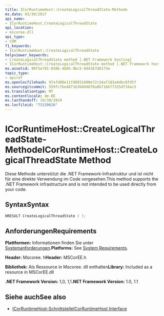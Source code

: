 ```yaml
---
title: ICorRuntimeHost::CreateLogicalThreadState-Methode
ms.date: 03/30/2017
api_name:
- ICorRuntimeHost.CreateLogicalThreadState
api_location:
- mscoree.dll
api_type:
- COM
f1_keywords:
- ICorRuntimeHost::CreateLogicalThreadState
helpviewer_keywords:
- CreateLogicalThreadState method [.NET Framework hosting]
- ICorRuntimeHost::CreateLogicalThreadState method [.NET Framework hosting]
ms.assetid: 90f5e791-038b-4b05-9bc5-8d4367d0173e
topic_type:
- apiref
ms.openlocfilehash: 97afd08e11fd8931600e72c34af183a4dbc0fd5f
ms.sourcegitcommit: 559fcfbe4871636494870a8b716bf7325df34ac5
ms.translationtype: MT
ms.contentlocale: de-DE
ms.lasthandoff: 10/30/2019
ms.locfileid: "73139626"
---
```

# <a name="icorruntimehostcreatelogicalthreadstate-method"></a><span data-ttu-id="1b14b-102">ICorRuntimeHost::CreateLogicalThreadState-Methode</span><span class="sxs-lookup"><span data-stu-id="1b14b-102">ICorRuntimeHost::CreateLogicalThreadState Method</span></span>
<span data-ttu-id="1b14b-103">Diese Methode unterstützt die .NET Framework-Infrastruktur und ist nicht für eine direkte Verwendung im Code vorgesehen.</span><span class="sxs-lookup"><span data-stu-id="1b14b-103">This method supports the .NET Framework infrastructure and is not intended to be used directly from your code.</span></span>  
  
## <a name="syntax"></a><span data-ttu-id="1b14b-104">Syntax</span><span class="sxs-lookup"><span data-stu-id="1b14b-104">Syntax</span></span>  
  
```cpp  
HRESULT CreateLogicalThreadState ( );  
```  
  
## <a name="requirements"></a><span data-ttu-id="1b14b-105">Anforderungen</span><span class="sxs-lookup"><span data-stu-id="1b14b-105">Requirements</span></span>  
 <span data-ttu-id="1b14b-106">**Plattformen:** Informationen finden Sie unter [Systemanforderungen](../../../../docs/framework/get-started/system-requirements.md).</span><span class="sxs-lookup"><span data-stu-id="1b14b-106">**Platforms:** See [System Requirements](../../../../docs/framework/get-started/system-requirements.md).</span></span>  
  
 <span data-ttu-id="1b14b-107">**Header:** Mscoree. h</span><span class="sxs-lookup"><span data-stu-id="1b14b-107">**Header:** MSCorEE.h</span></span>  
  
 <span data-ttu-id="1b14b-108">**Bibliothek:** Als Ressource in Mscoree. dll enthalten</span><span class="sxs-lookup"><span data-stu-id="1b14b-108">**Library:** Included as a resource in MSCorEE.dll</span></span>  
  
 <span data-ttu-id="1b14b-109">**.NET Framework Version:** 1,0, 1,1</span><span class="sxs-lookup"><span data-stu-id="1b14b-109">**.NET Framework Version:** 1.0, 1.1</span></span>  
  
## <a name="see-also"></a><span data-ttu-id="1b14b-110">Siehe auch</span><span class="sxs-lookup"><span data-stu-id="1b14b-110">See also</span></span>

- [<span data-ttu-id="1b14b-111">ICorRuntimeHost-Schnittstelle</span><span class="sxs-lookup"><span data-stu-id="1b14b-111">ICorRuntimeHost Interface</span></span>](../../../../docs/framework/unmanaged-api/hosting/icorruntimehost-interface.md)
